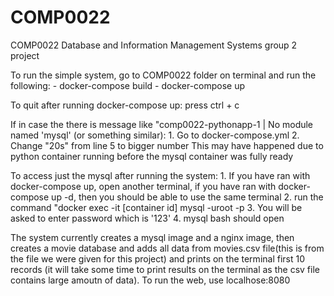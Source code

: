 # COMP0022
COMP0022 Database and Information Management Systems group 2 project

To run the simple system, go to COMP0022 folder on terminal and run the following: - docker-compose build
                                                                                   - docker-compose up 

To quit after running docker-compose up: press ctrl + c

If in case the there is message like "comp0022-pythonapp-1  |   No module named 'mysql' (or something similar): 1. Go to docker-compose.yml
                                                                                                                2. Change "20s" from line 5 to bigger number
This may have happened due to python container running before the mysql container was fully ready

To access just the mysql after running the system: 1. If you have ran with docker-compose up, open another terminal, if you have ran with     docker-compose up -d, then you should be able to use the same terminal
                                                   2. run the command "docker exec -it [container id] mysql -uroot -p 
                                                   3. You will be asked to enter password which is '123'
                                                   4. mysql bash should open

The system currently creates a mysql image and a nginx image, then creates a movie database and adds all data from movies.csv file(this is from the file we were given for this project) and prints on the terminal first 10 records (it will take some time to print results on the terminal as the csv file contains large amoutn of data). To run the web, use localhose:8080
